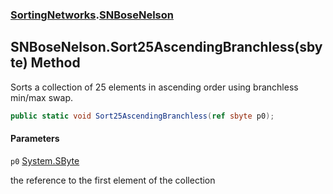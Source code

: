 ### [SortingNetworks](SortingNetworks.md 'SortingNetworks').[SNBoseNelson](SortingNetworks.SNBoseNelson.md 'SortingNetworks.SNBoseNelson')

## SNBoseNelson.Sort25AscendingBranchless(sbyte) Method

Sorts a collection of 25 elements in ascending order using branchless min/max swap.

```csharp
public static void Sort25AscendingBranchless(ref sbyte p0);
```
#### Parameters

<a name='SortingNetworks.SNBoseNelson.Sort25AscendingBranchless(sbyte).p0'></a>

`p0` [System.SByte](https://docs.microsoft.com/en-us/dotnet/api/System.SByte 'System.SByte')

the reference to the first element of the collection
